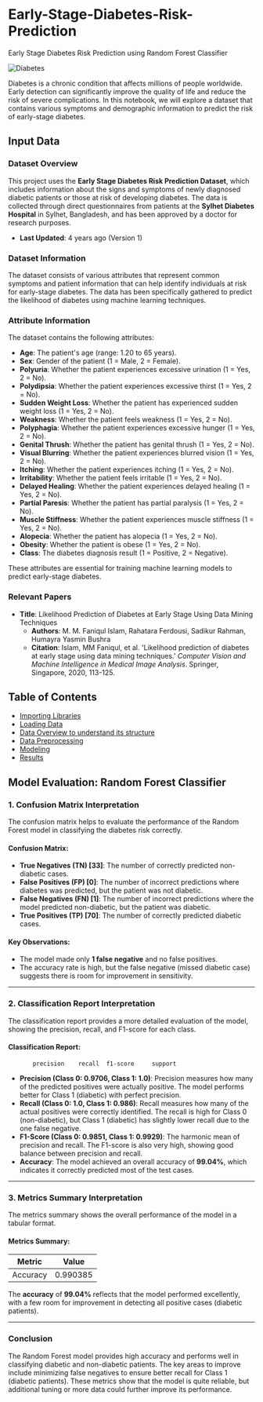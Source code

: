 # Early-Stage-Diabetes-Risk-Prediction
Early Stage Diabetes Risk Prediction using Random Forest Classifier

![Diabetes](https://i.postimg.cc/RZGrZyk2/DIABETES.jpg)

Diabetes is a chronic condition that affects millions of people worldwide. 
Early detection can significantly improve the quality of life and reduce the risk of severe complications. In this notebook, we will explore a dataset that contains various symptoms and demographic information to predict the risk of early-stage diabetes.


## Input Data

### Dataset Overview
This project uses the **Early Stage Diabetes Risk Prediction Dataset**, which includes information about the signs and symptoms of newly diagnosed diabetic patients or those at risk of developing diabetes. The data is collected through direct questionnaires from patients at the **Sylhet Diabetes Hospital** in Sylhet, Bangladesh, and has been approved by a doctor for research purposes.

- **Last Updated**: 4 years ago (Version 1)

### Dataset Information
The dataset consists of various attributes that represent common symptoms and patient information that can help identify individuals at risk for early-stage diabetes. The data has been specifically gathered to predict the likelihood of diabetes using machine learning techniques.

### Attribute Information
The dataset contains the following attributes:

- **Age**: The patient's age (range: 1.20 to 65 years).
- **Sex**: Gender of the patient (1 = Male, 2 = Female).
- **Polyuria**: Whether the patient experiences excessive urination (1 = Yes, 2 = No).
- **Polydipsia**: Whether the patient experiences excessive thirst (1 = Yes, 2 = No).
- **Sudden Weight Loss**: Whether the patient has experienced sudden weight loss (1 = Yes, 2 = No).
- **Weakness**: Whether the patient feels weakness (1 = Yes, 2 = No).
- **Polyphagia**: Whether the patient experiences excessive hunger (1 = Yes, 2 = No).
- **Genital Thrush**: Whether the patient has genital thrush (1 = Yes, 2 = No).
- **Visual Blurring**: Whether the patient experiences blurred vision (1 = Yes, 2 = No).
- **Itching**: Whether the patient experiences itching (1 = Yes, 2 = No).
- **Irritability**: Whether the patient feels irritable (1 = Yes, 2 = No).
- **Delayed Healing**: Whether the patient experiences delayed healing (1 = Yes, 2 = No).
- **Partial Paresis**: Whether the patient has partial paralysis (1 = Yes, 2 = No).
- **Muscle Stiffness**: Whether the patient experiences muscle stiffness (1 = Yes, 2 = No).
- **Alopecia**: Whether the patient has alopecia (1 = Yes, 2 = No).
- **Obesity**: Whether the patient is obese (1 = Yes, 2 = No).
- **Class**: The diabetes diagnosis result (1 = Positive, 2 = Negative).

These attributes are essential for training machine learning models to predict early-stage diabetes.

### Relevant Papers
- **Title**: Likelihood Prediction of Diabetes at Early Stage Using Data Mining Techniques
  - **Authors**: M. M. Faniqul Islam, Rahatara Ferdousi, Sadikur Rahman, Humayra Yasmin Bushra
  - **Citation**: Islam, MM Faniqul, et al. 'Likelihood prediction of diabetes at early stage using data mining techniques.' *Computer Vision and Machine Intelligence in Medical Image Analysis*. Springer, Singapore, 2020, 113-125.

## Table of Contents

- [Importing Libraries](#importing-libraries)
- [Loading Data](#loading-data)
- [Data Overview to understand its structure](#Data-Overview-to-understand-its-structure)
- [Data Preprocessing](#data-preprocessing)
- [Modeling](#modeling)
- [Results](#results)


## Model Evaluation: Random Forest Classifier

### 1. Confusion Matrix Interpretation

The confusion matrix helps to evaluate the performance of the Random Forest model in classifying the diabetes risk correctly.

#### **Confusion Matrix:**

- **True Negatives (TN) [33]**: The number of correctly predicted non-diabetic cases.
- **False Positives (FP) [0]**: The number of incorrect predictions where diabetes was predicted, but the patient was not diabetic.
- **False Negatives (FN) [1]**: The number of incorrect predictions where the model predicted non-diabetic, but the patient was diabetic.
- **True Positives (TP) [70]**: The number of correctly predicted diabetic cases.

#### **Key Observations:**
- The model made only **1 false negative** and no false positives.
- The accuracy rate is high, but the false negative (missed diabetic case) suggests there is room for improvement in sensitivity.

---

### 2. Classification Report Interpretation

The classification report provides a more detailed evaluation of the model, showing the precision, recall, and F1-score for each class.

#### **Classification Report:**
           precision    recall  f1-score     support

- **Precision (Class 0: 0.9706, Class 1: 1.0)**: Precision measures how many of the predicted positives were actually positive. The model performs better for Class 1 (diabetic) with perfect precision.
- **Recall (Class 0: 1.0, Class 1: 0.986)**: Recall measures how many of the actual positives were correctly identified. The recall is high for Class 0 (non-diabetic), but Class 1 (diabetic) has slightly lower recall due to the one false negative.
- **F1-Score (Class 0: 0.9851, Class 1: 0.9929)**: The harmonic mean of precision and recall. The F1-score is also very high, showing good balance between precision and recall.
- **Accuracy**: The model achieved an overall accuracy of **99.04%**, which indicates it correctly predicted most of the test cases.

---

### 3. Metrics Summary Interpretation

The metrics summary shows the overall performance of the model in a tabular format.

#### **Metrics Summary:**
| Metric   | Value    |
|----------|----------|
| Accuracy | 0.990385 |

The **accuracy** of **99.04%** reflects that the model performed excellently, with a few room for improvement in detecting all positive cases (diabetic patients).

---

### Conclusion
The Random Forest model provides high accuracy and performs well in classifying diabetic and non-diabetic patients. The key areas to improve include minimizing false negatives to ensure better recall for Class 1 (diabetic patients). These metrics show that the model is quite reliable, but additional tuning or more data could further improve its performance.
